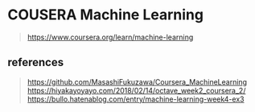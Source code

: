 # COUSERA Machine Learning
> https://www.coursera.org/learn/machine-learning

## references
> https://github.com/MasashiFukuzawa/Coursera_MachineLearning
> https://hiyakayoyayo.com/2018/02/14/octave_week2_coursera_2/
> https://bullo.hatenablog.com/entry/machine-learning-week4-ex3
